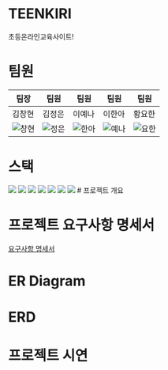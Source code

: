 # TEENKIRI
초등온라인교육사이트!

# 팀원

|팀장|팀원|팀원|팀원|팀원|
|------|---|---|---|---|
|김창현|김정은|이예나|이한아|황요한|
|![창현](https://github.com/user-attachments/assets/6cbde653-2dc2-41bc-967b-98c385ca0324) |![정은](https://github.com/user-attachments/assets/39f023ed-c272-4218-b11c-c03c2c51ed5e) |![한아](https://github.com/user-attachments/assets/29f30df2-465e-45e3-925a-c84bdb003a72) |![예나](https://github.com/user-attachments/assets/50ca9133-e2ab-4d45-b4ee-200bc1f21f31) |![요한](https://github.com/user-attachments/assets/f69d21a0-496b-46e3-b380-3443a905a791) |

# 스택
<img src="https://img.shields.io/badge/java-007396?style=for-the-badge&logo=java&logoColor=white"> 
<img src="https://img.shields.io/badge/javascript-F7DF1E?style=for-the-badge&logo=javascript&logoColor=black"> 
<img src="https://img.shields.io/badge/mysql-4479A1?style=for-the-badge&logo=mysql&logoColor=white"> 
<img src="https://img.shields.io/badge/vue.js-4FC08D?style=for-the-badge&logo=vue.js&logoColor=white">
<img src="https://img.shields.io/badge/spring-6DB33F?style=for-the-badge&logo=spring&logoColor=white">
<img src="https://img.shields.io/badge/github-181717?style=for-the-badge&logo=github&logoColor=white">
<img src="https://img.shields.io/badge/git-F05032?style=for-the-badge&logo=git&logoColor=white">
# 프로젝트 개요

# 프로젝트 요구사항 명세서
[요구사항 명세서](https://docs.google.com/spreadsheets/d/120qVjj7PFPoHNYqx8IHpAQztUI7F3E29oSD8xP9Lv3Y/edit?pli=1&gid=0#gid=0)

# ER Diagram


# ERD


# 프로젝트 시연
